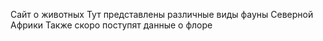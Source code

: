Сайт о животных
Тут представлены различные виды фауны Северной Африки
Также скоро поступят данные о флоре

